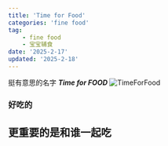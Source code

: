 ```yaml
---
title: 'Time for Food'
categories: 'fine food'
tag:
    - fine food
    - 宝宝辅食
date: '2025-2-17'
updated: '2025-2-18'
---
```

挺有意思的名字 ***Time for FOOD***
![TimeForFood](/food/TimeForFood.jpg)
### 好吃的
## 更重要的是和谁一起吃

